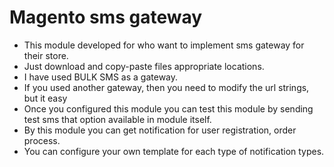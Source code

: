 Magento sms gateway
=========

* This module developed for who want to implement sms gateway for their store.
* Just download and copy-paste files appropriate locations.
* I have used BULK SMS as a gateway.
* If you used another gateway, then you need to modify the url strings, but it easy
* Once you configured this module you can test this module by sending test sms that option available in module itself.
* By this module you can get notification for user registration, order process.
* You can configure your own template for each type of notification types.
